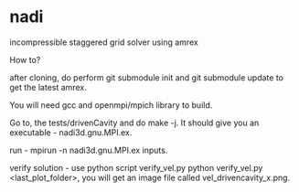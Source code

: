 # nadi
incompressible staggered grid solver using amrex

How to?

after cloning, do perform git submodule init and git submodule update to get the latest amrex.

You will need gcc and openmpi/mpich library to build.

Go to, the tests/drivenCavity and do make -j. It should give you an executable - nadi3d.gnu.MPI.ex.

run - mpirun -n <nprocs> nadi3d.gnu.MPI.ex inputs.
  
verify solution - use python script verify_vel.py python verify_vel.py <last_plot_folder>, you will get an image file called vel_drivencavity_x.png.
